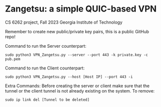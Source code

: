 # Zangetsu: a simple QUIC-based VPN

CS 6262 project, Fall 2023
Georgia Institute of Technology

Remember to create new public/private key pairs, this is a public GitHub repo!

Command to run the Server counterpart:
```
sudo python3 VPN_Zangetsu.py --server --port 443 -k private.key -c pub.pem
```

Command to run the Client counterpart:
```
sudo python3 VPN_Zangetsu.py --host [Host IP] --port 443 -i
```

Extra Commands:
Before creating the server or client make sure that the tunnel or the client tunnel is not already existing on the system. To remove:
```
sudo ip link del [Tunnel to be deleted]
```

